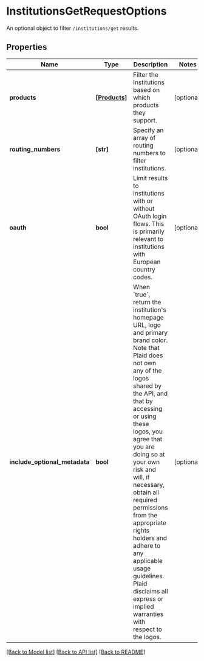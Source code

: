 # InstitutionsGetRequestOptions

An optional object to filter `/institutions/get` results.
## Properties
Name | Type | Description | Notes
------------ | ------------- | ------------- | -------------
**products** | [**[Products]**](Products.md) | Filter the Institutions based on which products they support.  | [optional] 
**routing_numbers** | **[str]** | Specify an array of routing numbers to filter institutions. | [optional] 
**oauth** | **bool** | Limit results to institutions with or without OAuth login flows. This is primarily relevant to institutions with European country codes. | [optional] 
**include_optional_metadata** | **bool** | When &#x60;true&#x60;, return the institution&#39;s homepage URL, logo and primary brand color.  Note that Plaid does not own any of the logos shared by the API, and that by accessing or using these logos, you agree that you are doing so at your own risk and will, if necessary, obtain all required permissions from the appropriate rights holders and adhere to any applicable usage guidelines. Plaid disclaims all express or implied warranties with respect to the logos. | [optional] 

[[Back to Model list]](../README.md#documentation-for-models) [[Back to API list]](../README.md#documentation-for-api-endpoints) [[Back to README]](../README.md)


